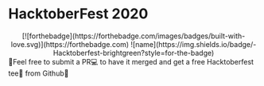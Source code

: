 # HacktoberFest 2020
<div align='center'>
[![forthebadge](https://forthebadge.com/images/badges/built-with-love.svg)](https://forthebadge.com)
 ![name](https://img.shields.io/badge/-Hacktoberfest-brightgreen?style=for-the-badge)
  
  
  </div>
🤗Feel free to submit a PR💻 to have it merged and get a free Hacktoberfest tee👕 from Github🔮
